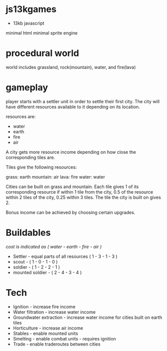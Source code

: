 js13kgames
==========

* 13kb javascript

minimal html
minimal sprite engine

procedural world
================

world includes grassland, rock(mountain), water, and fire(lava)

gameplay
========

player starts with a settler unit in order to settle their first city.
The city will have different resources available to it depending on its location.

resources are:

* water
* earth
* fire
* air

A city gets more resource income depending on how close the corresponding tiles are.

Tiles give the following resources:

grass: earth
mountain: air
lava: fire
water: water

Cities can be built on grass and mountain.
Each tile gives 1 of its corresponding resource if within 1 tile from the city,
0.5 of the resource within 2 tiles of the city,
0.25 within 3 tiles.
The tile the city is built on gives 2.

Bonus income can be achieved by choosing certain upgrades.

Buildables
==========

*cost is indicated as ( water - earth - fire - air )*

* Settler - equal parts of all resources ( 1 - 3 - 1 - 3 )
* scout - ( 1 - 0 - 1 - 0 )
* soldier - ( 1 - 2 - 2 - 1 )
* mounted soldier - ( 2 - 4 - 3 - 4 )


Tech
====

* Ignition - increase fire income
* Water filtration - increase water income
* Groundwater extraction - increase water income for cities built on earth tiles
* Horticulture - increase air income
* Stables - enable mounted units
* Smelting - enable combat units - requires ignition
* Trade - enable traderoutes between cities

